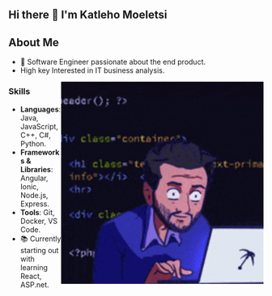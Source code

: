 ## Hi there 👋 I'm Katleho Moeletsi



## About Me
- 🌟 Software Engineer passionate about the end product.
- High key Interested in IT business analysis.
<img align="right" alt="Coding" width="400" src="https://github.com/KatlehoMoeletsi/KatlehoMoeletsi/raw/main/200w.gif">



### Skills

- **Languages**: Java, JavaScript, C++, C#, Python.
- **Frameworks & Libraries**: Angular, Ionic, Node.js, Express.
- **Tools**: Git, Docker, VS Code.
 - 📚 Currently starting out with learning React, ASP.net.

